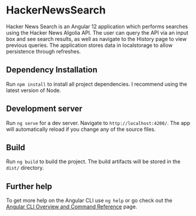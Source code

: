 # HackerNewsSearch

Hacker News Search is an Angular 12 application which performs searches using the Hacker News Algolia API. The user can query the API via an input box and see search results, as well as navigate to the History page to view previous queries. The application stores data in localstorage to allow persistence through refreshes.

## Dependency Installation

Run `npm install` to install all project dependencies. I recommend using the latest version of Node.

## Development server

Run `ng serve` for a dev server. Navigate to `http://localhost:4200/`. The app will automatically reload if you change any of the source files.

## Build

Run `ng build` to build the project. The build artifacts will be stored in the `dist/` directory.

## Further help

To get more help on the Angular CLI use `ng help` or go check out the [Angular CLI Overview and Command Reference](https://angular.io/cli) page.
